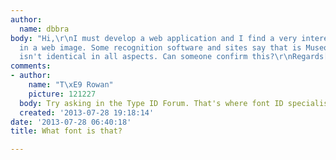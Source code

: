 ```yaml
---
author:
  name: dbbra
body: "Hi,\r\nI must develop a web application and I find a very interesting font
  in a web image. Some recognition software and sites say that is Museo Slab but it
  isn't identical in all aspects. Can someone confirm this?\r\nRegards[img:sites/default/files/old-images/Untitled_3893.jpg][img:sites/default/files/old-images/Fonts_4267.jpg]"
comments:
- author:
    name: "T\xE9 Rowan"
    picture: 121227
  body: Try asking in the Type ID Forum. That's where font ID specialists hang out.
  created: '2013-07-28 19:18:14'
date: '2013-07-28 06:40:18'
title: What font is that?

---
```

